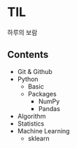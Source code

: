 # TIL

하루의 보람



## Contents

- Git & Github
- Python
  - Basic
  - Packages
    - NumPy
    - Pandas
- Algorithm
- Statistics
- Machine Learning
  - sklearn
